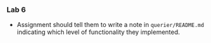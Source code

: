### Lab 6

* Assignment should tell them to write a note in `querier/README.md` indicating which level of functionality they implemented.